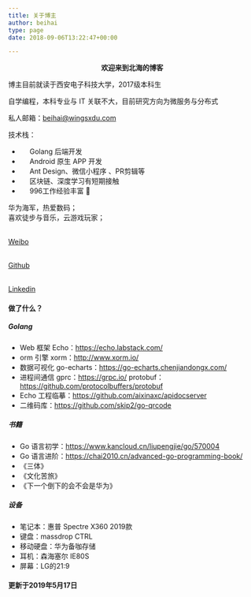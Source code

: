 ```yaml
---
title: 关于博主
author: beihai
type: page
date: 2018-09-06T13:22:47+00:00

---
```

<p style="text-align: center;">
  <strong>欢迎来到北海的博客</strong>
</p>

博主目前就读于西安电子科技大学，2017级本科生

自学编程，本科专业与 IT 关联不大，目前研究方向为微服务与分布式

私人邮箱：beihai@wingsxdu.com

技术栈：

  *      Golang 后端开发
  *      Android 原生 APP 开发
  *      Ant Design、微信小程序 、PR剪辑等
  *      区块链、深度学习有短期接触
  *      996工作经验丰富 🙂

华为海军，热爱数码；  
喜欢徒步与音乐，云游戏玩家；

<a href="https://m.weibo.cn/u/6120467917" target="_blank" rel="noopener noreferrer"><br /> Weibo<br /> </a>
							  
<a href="https://github.com/wingsxdu" target="_blank" rel="noopener noreferrer"><br /> Github<br /> </a>
							  
<a href="https://www.lin郑世博kedin.com/in/" target="_blank" rel="noopener noreferrer"><br /> Linkedin<br /> </a>

#### 做了什么？

##### Golang

  * Web 框架 Echo：<a href="https://echo.labstack.com/" target="_blank" rel="noopener noreferrer" style="transition-property: all;">https://echo.labstack.com/</a>
  * orm 引擎 xorm：<a href="http://www.xorm.io/" target="_blank" rel="noopener noreferrer" style="transition-property: all;">http://www.xorm.io/</a>
  * 数据可视化 go-echarts：<a href="https://go-echarts.chenjiandongx.com/" target="_blank" rel="noopener noreferrer" style="transition-property: all;">https://go-echarts.chenjiandongx.com/</a>
  * 进程间通信 gprc：<a href="https://grpc.io/" target="_blank" rel="noopener noreferrer" style="transition-property: all;">https://grpc.io/</a> protobuf：<a href="https://github.com/protocolbuffers/protobuf" target="_blank" rel="noopener noreferrer" style="transition-property: all;">https://github.com/protocolbuffers/protobuf</a>
  * Echo 工程临摹：<a href="https://github.com/aixinaxc/apidocserver" target="_blank" rel="noopener noreferrer" style="transition-property: all;">https://github.com/aixinaxc/apidocserver</a>
  * 二维码库：<a href="https://github.com/skip2/go-qrcode" target="_blank" rel="noopener noreferrer">https://github.com/skip2/go-qrcode</a>

##### 书籍

  * Go 语言初学：<a href="https://www.kancloud.cn/liupengjie/go/570004" target="_blank" rel="noopener noreferrer" style="transition-property: all;">https://www.kancloud.cn/liupengjie/go/570004</a>
  * Go 语言进阶：<a href="https://chai2010.cn/advanced-go-programming-book/" target="_blank" rel="noopener noreferrer" style="transition-property: all;">https://chai2010.cn/advanced-go-programming-book/</a>
  * 《三体》
  * 《文化苦旅》
  * 《下一个倒下的会不会是华为》

##### 设备

  * 笔记本：惠普 Spectre X360 2019款
  * 键盘：massdrop CTRL
  * 移动硬盘：华为备咖存储
  * 耳机：森海塞尔 IE80S
  * 屏幕：LG的21:9

#### 更新于2019年5月17日